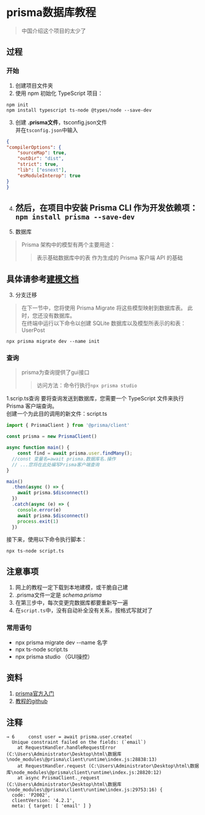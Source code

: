 # prisma数据库教程
>中国介绍这个项目的太少了

## 过程

### 开始
1. 创建项目文件夹
2. 使用 npm 初始化 TypeScript 项目：
```
npm init
npm install typescript ts-node @types/node --save-dev   
```
3. 创建 **.prisma文件**，tsconfig.json文件  
并在```tsconfig.json```中输入
```json
{
"compilerOptions": {
    "sourceMap": true,
    "outDir": "dist",
    "strict": true,
    "lib": ["esnext"],
    "esModuleInterop": true
}
}
```

4. 然后，在项目中安装 Prisma CLI 作为开发依赖项：
 ```npm install prisma --save-dev```
    ---
2. 数据库
>Prisma 架构中的模型有两个主要用途：
>>表示基础数据库中的表
>>作为生成的 Prisma 客户端 API 的基础

具体请参考[建模文档](./Prisma__model.md)
---
3. 分支迁移
>在下一节中，您将使用 Prisma Migrate 将这些模型映射到数据库表。
此时，您还没有数据库。  
在终端中运行以下命令以创建 SQLite 数据库以及模型所表示的和表：UserPost
```
npx prisma migrate dev --name init
```
### 查询
>prisma为查询提供了gui接口
>>访问方法：命令行执行```npx prisma studio```

1.scrip.ts查询
要将查询发送到数据库，您需要一个 TypeScript 文件来执行 Prisma 客户端查询。  
创建一个为此目的调用的新文件：script.ts
```ts
import { PrismaClient } from '@prisma/client'

const prisma = new PrismaClient()

async function main() {
    const find = await prisma.user.findMany();
  //const 变量名=await prisma.数据库名.操作
  // ...您将在此处编写Prisma客户端查询
}

main()
  .then(async () => {
    await prisma.$disconnect()
  })
  .catch(async (e) => {
    console.error(e)
    await prisma.$disconnect()
    process.exit(1)
  })
```
接下来，使用以下命令执行脚本：
```
npx ts-node script.ts
```

## 注意事项
1. 网上的教程一定下载到本地建模，或干脆自己建
2. .prisma文件一定是 _schema.prisma_
3. 在第三步中，每次变更完数据库都要重新写一遍
4. 在```script.ts```中，没有自动补全没有关系，按格式写就对了
### 常用语句
- npx prisma migrate dev --name 名字
- npx ts-node script.ts
- npx prisma studio （GUI操控）
## 资料
1. [prisma官方入门](https://www.prisma.io/docs/getting-started/quickstart#1-create-typescript-project-and-set-up-prisma)
2. [教程的github](https://github.com/prisma/prisma-examples/)

## 注释
[^1]:比如下面其实已经创建成功了
```
→ 6     const user = await prisma.user.create(
  Unique constraint failed on the fields: (`email`)
    at RequestHandler.handleRequestError (C:\Users\Administrator\Desktop\html\数据库\node_modules\@prisma\client\runtime\index.js:28838:13)
    at RequestHandler.request (C:\Users\Administrator\Desktop\html\数据库\node_modules\@prisma\client\runtime\index.js:28820:12)
    at async PrismaClient._request (C:\Users\Administrator\Desktop\html\数据库\node_modules\@prisma\client\runtime\index.js:29753:16) {
  code: 'P2002',
  clientVersion: '4.2.1',
  meta: { target: [ 'email' ] }
```